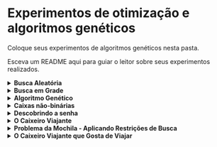 # Experimentos de otimização e algoritmos genéticos

Coloque seus experimentos de algoritmos genéticos nesta pasta.

Esceva um README aqui para guiar o leitor sobre seus experimentos realizados.

<details><summary><b> Busca Aleatória </b></summary>
<p></p>
<p align="justify"> O primeiro experimento trás uma discussão sobre otimização para o problema da caixa binária. Neste problema, existem 4 caixas, e cada uma delas pode assumir um valor binário (0 ou 1), o objetivo é encontrar a combinação que tenha a maior soma entre os valores das caixas. Para isso, usa-se a Busca Aleatória, onde de define um espaço de busca, e fazer n testes dentro deste espaço, afim de encontrar o melhor resultado. </p>
    </details>
    
<details><summary><b> Busca em Grade </b></summary>
<p><p/>
    <p align="justify"> Aborda-se novamente o problema da Caixa Binária: existem 4 caixas, e cada uma delas pode assumir um valor binário (0 ou 1), o objetivo é encontrar a combinação que tenha a maior soma entre os valores das caixas. Neste caso, o método usado é o de Busca em Grade. Diferente da Busca Aleatória, aqui não se define um espaço de busca, mas testa-se todas as opções possivéis dentro dos parametros para assim achar o melhor resultado. </p>
    </details>

<details><summary><b> Algoritmo Genético </b></summary>
<p><p/>
<p align="justify"Algoritmos genéticos são algoritmos inspirados na teoria da evolução de Darwin e são ferramentas poderosas para resolver problemas de otimização. De maneira simples, a estratégia consiste em gerar uma população inicial aleatória e através de seleção, cruzamento e mutação sucessivas, gerar populações seguintes. Se feito de maneira correta, as populações seguintes tendem a ser melhores candidatos para a solução do problema do que as populações anteriores.
></p>
</details>

<details><summary><b> Caixas não-binárias </b></summary>
<p><p/>
<p align="justify">O problema das caixas não-binárias é simples: nós temos um certo número de caixas e cada uma pode conter um número inteiro. O objetivo é encontrar uma combinação de caixas onde a soma dos valores contidos dentro delas é máximo.
</p>
</details>

<details><summary><b> Descobrindo a senha </b></summary>
<p><p/>
<p align="justify">Neste problema, a função objetivo deve saber a senha correta e quantificar de alguma maneira o quão perto ou longe os palpites estão da solução (veja que isso é algo que não temos no mundo real. Nenhum site irá te dizer se você está acertando ou errando seu palpite). O critério de parada deste problema é quando a senha for descoberta.
</p>
</details>

<details><summary><b> O Caixeiro Viajante</b></summary>
<p><p/>
<p align="justify">O problema consiste em descobrir a rota de menor distância entre $n$ pontos no plano cartesiano (ou seja, $n$ pontos com coordenadas $(x,y)$). A rota pode se iniciar em qualquer um dos pontos disponíveis e deve terminar no ponto inicial, visitando todos os demais pontos apenas uma vez. Considere que a rota entre um ponto e outro é a linha reta que liga os dois pontos.</p>
</details>

<details><summary><b> Problema da Mochila - Aplicando Restrições de Busca </b></summary>
<p><p/>
<p align="justify">No problema da mochila você tem um número $n$ de itens disponíveis, cada um com um peso e um valor associado. Sua mochila tem a capacidade de carregar um número $p$ de quilogramas, sendo que mais que isso faz com que sua mochila rasgue e todos os itens dentro dela caiam no chão e se quebrem de maneira catastrófica (indesejado). Sua tarefa é encontrar um conjunto de itens (considerando os $n$ disponíveis) que maximize o valor contido dentro da mochila, porém que tenham um peso dentro da capacidade da mesma.
</p>
</details>

<details><summary><b> O Caixeiro Viajante que Gosta de Viajar</b></summary>
<p><p/>
<p align="justify">Caso muito similar ao Problema do Caixeiro Viajente, contudo, neste caso, o caixeiro possui gasolina infinita e procura fazer a maior rota possivel entre as cidades.</p>
</details>
